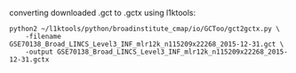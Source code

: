converting downloaded .gct to .gctx using l1ktools:

```
python2 ~/l1ktools/python/broadinstitute_cmap/io/GCToo/gct2gctx.py \
    -filename GSE70138_Broad_LINCS_Level3_INF_mlr12k_n115209x22268_2015-12-31.gct \
    -output GSE70138_Broad_LINCS_Level3_INF_mlr12k_n115209x22268_2015-12-31.gctx
```
